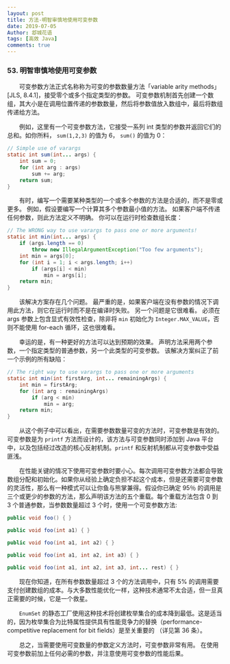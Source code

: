 ```yaml
---
layout: post
title: 方法-明智审慎地使用可变参数
date: 2019-07-05
Author: 邶城花语
tags: [高效 Java]
comments: true
---
```


### 53. 明智审慎地使用可变参数

　　可变参数方法正式名称称为可变的参数数量方法「variable arity methods」 [JLS, 8.4.1]，接受零个或多个指定类型的参数。 可变参数机制首先创建一个数组，其大小是在调用位置传递的参数数量，然后将参数值放入数组中，最后将数组传递给方法。

　　例如，这里有一个可变参数方法，它接受一系列 int 类型的参数并返回它们的总和。如你所料， `sum(1,2,3)` 的值为 6， `sum()` 的值为 0：

```java
// Simple use of varargs
static int sum(int... args) {
    int sum = 0;
    for (int arg : args)
        sum += arg;
    return sum;
}
```

　　有时，编写一个需要某种类型的一个或多个参数的方法是合适的，而不是零或更多。 例如，假设要编写一个计算其多个参数最小值的方法。 如果客户端不传递任何参数，则此方法定义不明确。 你可以在运行时检查数组长度：

```java
// The WRONG way to use varargs to pass one or more arguments!
static int min(int... args) {
    if (args.length == 0)
        throw new IllegalArgumentException("Too few arguments");
    int min = args[0];
    for (int i = 1; i < args.length; i++)
        if (args[i] < min)
            min = args[i];
    return min;
}
```

　　该解决方案存在几个问题。 最严重的是，如果客户端在没有参数的情况下调用此方法，则它在运行时而不是在编译时失败。 另一个问题是它很难看。 必须在 args 参数上包含显式有效性检查，除非将 `min` 初始化为 `Integer.MAX_VALUE`，否则不能使用 for-each 循环，这也很难看。

　　幸运的是，有一种更好的方法可以达到预期的效果。 声明方法采用两个参数，一个指定类型的普通参数，另一个此类型的可变参数。 该解决方案纠正了前一个示例的所有缺陷：

```java
// The right way to use varargs to pass one or more arguments
static int min(int firstArg, int... remainingArgs) {
    int min = firstArg;
    for (int arg : remainingArgs)
        if (arg < min)
            min = arg;
    return min;
}
```

　　从这个例子中可以看出，在需要参数数量可变的方法时，可变参数是有效的。可变参数是为 `printf` 方法而设计的，该方法与可变参数同时添加到 Java 平台中，以及包括经过改造的核心反射机制。`printf` 和反射机制都从可变参数中受益匪浅。

　　在性能关键的情况下使用可变参数时要小心。每次调用可变参数方法都会导致数组分配和初始化。如果你从经验上确定负担不起这个成本，但是还需要可变参数的灵活性，那么有一种模式可以让你鱼与熊掌兼得。假设你已确定 95％ 的调用是三个或更少的参数的方法，那么声明该方法的五个重载。每个重载方法包含 0 到 3 个普通参数，当参数数量超过 3 个时，使用一个可变参数方法:

```java
public void foo() { }

public void foo(int a1) { }

public void foo(int a1, int a2) { }

public void foo(int a1, int a2, int a3) { }

public void foo(int a1, int a2, int a3, int... rest) { }
```

　　现在你知道，在所有参数数量超过 3 个的方法调用中，只有 5% 的调用需要支付创建数组的成本。与大多数性能优化一样，这种技术通常不太合适，但一旦真正需要的时候，它是一个救星。

　　`EnumSet` 的静态工厂使用这种技术将创建枚举集合的成本降到最低。这是适当的，因为枚举集合为比特属性提供具有性能竞争力的替换（performance-competitive replacement for bit fields）是至关重要的 （详见第 36 条）。

　　总之，当需要使用可变数量的参数定义方法时，可变参数非常有用。 在使用可变参数前加上任何必需的参数，并注意使用可变参数的性能后果。

